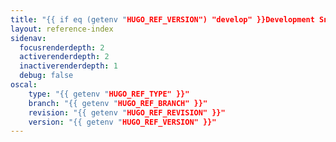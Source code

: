 ```yaml
---
title: "{{ if eq (getenv "HUGO_REF_VERSION") "develop" }}Development Snapshot Reference{{ else }}OSCAL v{{ getenv "HUGO_REF_VERSION" }} Reference{{ end }}"
layout: reference-index
sidenav:
  focusrenderdepth: 2
  activerenderdepth: 2
  inactiverenderdepth: 1
  debug: false
oscal:
    type: "{{ getenv "HUGO_REF_TYPE" }}"
    branch: "{{ getenv "HUGO_REF_BRANCH" }}"
    revision: "{{ getenv "HUGO_REF_REVISION" }}"
    version: "{{ getenv "HUGO_REF_VERSION" }}"
---
```

